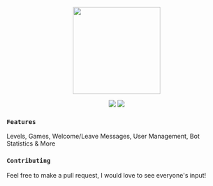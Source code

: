 <p align="center">
   <img src="https://cdn.discordapp.com/app-icons/509956886041329665/0eb7e6c1824aadce95d6c33d4ce933ca.png?size=128" width="200"/>
<p align="center">
   <a href="https://discord.gg/xy76XSb"><img src="https://img.shields.io/badge/Server-Invite-7289DA.svg?longCache=true&style=flat-square&logo=discord"/></a>
   <a href="https://discordapp.com/oauth2/authorize?client_id=509956886041329665&scope=bot&permissions=2146958591"><img src="https://img.shields.io/badge/Invite-Aurora-7289DA.svg?longCache=true&style=flat-square&logo=discord"/></a>
   <br/>
</p>
</p>

### `Features`
Levels, Games, Welcome/Leave Messages, User Management, Bot Statistics & More
### `Contributing`
Feel free to make a pull request, I would love to see everyone's input!
